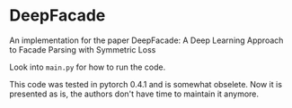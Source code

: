 # DeepFacade
An implementation for the paper DeepFacade: A Deep Learning Approach to Facade Parsing with Symmetric Loss

Look into `main.py` for how to run the code.

This code was tested in pytorch 0.4.1 and is somewhat obselete. Now it is presented as is, the authors don't have time to maintain it anymore.
